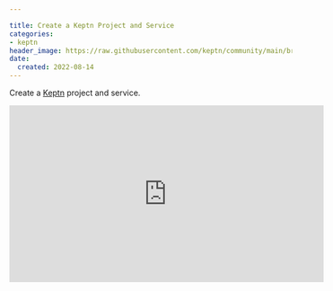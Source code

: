 ```yaml
---

title: Create a Keptn Project and Service
categories:
- keptn
header_image: https://raw.githubusercontent.com/keptn/community/main/branding/logos/keptn-logo-square.svg
date:
  created: 2022-08-14
---
```


Create a [Keptn](https://keptn.sh) project and service.

<!-- more -->

<iframe width="560" height="315" src="https://www.youtube.com/embed/W4YzlUawFkU" title="YouTube video player" frameborder="0" allow="accelerometer; autoplay; clipboard-write; encrypted-media; gyroscope; picture-in-picture" allowfullscreen></iframe>